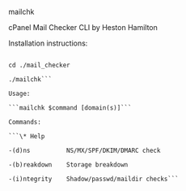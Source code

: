 mailchk

cPanel Mail Checker CLI by Heston Hamilton

Installation instructions:

```git clone https://https://github.com/TheGingeraffe/mail_checker

cd ./mail_checker

./mailchk```

Usage:

```mailchk $command [domain(s)]```

Commands:
   
```\* Help

-(d)ns          NS/MX/SPF/DKIM/DMARC check

-(b)reakdown    Storage breakdown

-(i)ntegrity    Shadow/passwd/maildir checks```
